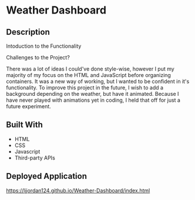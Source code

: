 # Weather Dashboard

## Description

Intoduction to the Functionality

Challenges to the Project?

There was a lot of ideas I could've done style-wise, however I put my majority of my focus on the HTML and JavaScript before organizing containers. It was a new way of working, but I wanted to be confident in it's functionality. To improve this project in the future, I wish to add a background depending on the weather, but have it animated. Because I have never played with animations yet in coding, I held that off for just a future experiment.

## Built With

* HTML
* CSS
* Javascript
* Third-party APIs

## Deployed Application

https://ljjordan124.github.io/Weather-Dashboard/index.html
